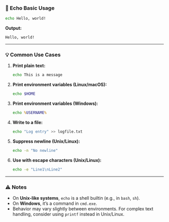### 📌 Echo Basic Usage

```bash
echo Hello, world!
```

**Output:**

```
Hello, world!
```

---

### 💡 Common Use Cases

1. **Print plain text:**

   ```bash
   echo This is a message
   ```

2. **Print environment variables (Linux/macOS):**

   ```bash
   echo $HOME
   ```

3. **Print environment variables (Windows):**

   ```cmd
   echo %USERNAME%
   ```

4. **Write to a file:**

   ```bash
   echo "Log entry" >> logfile.txt
   ```

5. **Suppress newline (Unix/Linux):**

   ```bash
   echo -n "No newline"
   ```

6. **Use with escape characters (Unix/Linux):**

   ```bash
   echo -e "Line1\nLine2"
   ```

---

### ⚠️ Notes

* On **Unix-like systems**, `echo` is a shell builtin (e.g., in `bash`, `sh`).
* On **Windows**, it’s a command in `cmd.exe`.
* Behavior may vary slightly between environments. For complex text handling, consider using `printf` instead in Unix/Linux.

